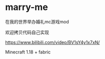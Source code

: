 # marry-me

在我的世界举办婚礼mc游戏mod

欢迎拷贝代码自己实现

https://www.bilibili.com/video/BV1sY4y1x7xN/

Minecraft 1.18 + fabric
